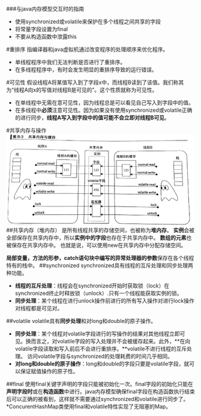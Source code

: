 ###与java内存模型交互时的指南
*    使用synchronized或volatile来保护在多个线程之间共享的字段
*    将常量字段设置为final
*    不要从构造函数中泄露this

#重排序
指编译器和java虚拟机通过改变程序的处理顺序来优化程序。

*    单线程程序中我们无法判断是否进行了重排序。
*    在多线程程序中，有时会发生明显的重排序导致的运行错误。

#可见性
假设线程A将某值写入到了字段x中，而线程B读到了该值。我们称其为“线程A向x的写值对线程B是可见的”。这个性质就称为可见性。

*    在单线程中无需在意可见性，因为线程总是可以看见自己写入到字段中的值。    
*    在多线程中**必须**注意可见性。因为如果没有使用synchronized或volatile正确的进行同步，**线程A写入到字段中的值可能不会立即对线程B可见**。 

#共享内存与操作
![](/assets/WechatIMG1.jpeg)
##共享内存（堆内存）
是所有线程共享的存储空间，也被称为**堆内存**。
**实例**会被全部保存在共享内存中，所以**实例中的字段**也存在于共享内存中。
**数组的元素**也被保存在共享内存中。
也就是说，可以使用new在共享内存中分配存储空间。

**局部变量，方法的形参，catch语句块中编写的异常处理器的参数**保存在各个线程特有的栈中。
##synchronized
synchronized具有线程的互斥处理和同步处理两种功能。
*    **线程的互斥处理**：线程会在synchronized开始时获取锁（lock）在synchronized终止时释放锁（unlock）.只有一个线程能获取实例的锁。
*    **同步处理**：某个线程在进行unlock操作前进行的所有写入操作对进行lock操作对线程都是可见对。

##volatile
volatile具有**同步处理**和对long和double的原子操作。
*    **同步处理**：某个线程对volatile字段进行的写操作的结果对其他线程立即可见。换而言之，对volatile字段的写入处理并不会被缓存起来。此外，**在向volatile字段读取和写入前后不会进行重排序。**volatile不进行线程的互斥处理。
访问volatile字段与synchronized的处理耗费的时间几乎相同。
*    **对long和double的原子操作**：long和double的字段只要是volatile字段，就可以保证赋值操作的原子性。

##final
使用final关键字声明的字段只能被初始化一次。final字段的初始化只能在**声明字段时**或在**构造函数**中进行。java内存模型确保final字段在构造函数执行结束后可以正确的被看到，这样就不需要通过synchronized和volatile进行同步了。
*ConcurentHashMap类使用final和volatile特性实现了无阻塞的Map。